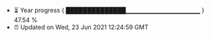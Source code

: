 - ⏳ Year progress { ██████████████▁▁▁▁▁▁▁▁▁▁▁▁▁▁▁▁ } 47.54 %
- ⏰ Updated on Wed, 23 Jun 2021 12:24:59 GMT


